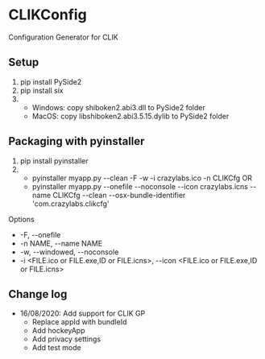# CLIKConfig
 Configuration Generator for CLIK
 
## Setup
1. pip install PySide2
2. pip install six
3. + Windows: copy shiboken2.abi3.dll to PySide2 folder
   + MacOS: copy libshiboken2.abi3.5.15.dylib to PySide2 folder 


## Packaging with pyinstaller
1. pip install pyinstaller
2. + pyinstaller myapp.py --clean -F -w -i crazylabs.ico -n CLIKCfg
OR
   + pyinstaller myapp.py --onefile --noconsole --icon crazylabs.icns --name CLIKCfg --clean --osx-bundle-identifier 'com.crazylabs.clikcfg'

Options
+ -F, --onefile
+ -n NAME, --name NAME
+ -w, --windowed, --noconsole
+ -i <FILE.ico or FILE.exe,ID or FILE.icns>, --icon <FILE.ico or FILE.exe,ID or FILE.icns>


## Change log
+ 16/08/2020: Add support for CLIK GP
    + Replace appId with bundleId
    + Add hockeyApp
    + Add privacy settings
    + Add test mode
    
